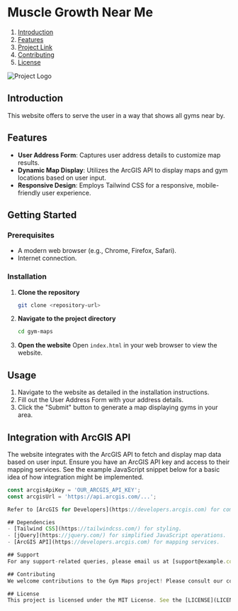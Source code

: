 # Muscle Growth Near Me

1. [Introduction](#introduction)
2. [Features](#features)
3. [Project Link](#project-link)
4. [Contributing](#contributing)
5. [License](#license)

![Project Logo](**)

## Introduction

This website offers to serve the user in a way that shows all gyms near by.

## Features
- **User Address Form**: Captures user address details to customize map results.
- **Dynamic Map Display**: Utilizes the ArcGIS API to display maps and gym locations based on user input.
- **Responsive Design**: Employs Tailwind CSS for a responsive, mobile-friendly user experience.

## Getting Started

### Prerequisites
- A modern web browser (e.g., Chrome, Firefox, Safari).
- Internet connection.

### Installation
1. **Clone the repository**
    ```sh
    git clone <repository-url>
    ```
2. **Navigate to the project directory**
    ```sh
    cd gym-maps
    ```
3. **Open the website**
    Open `index.html` in your web browser to view the website.

## Usage
1. Navigate to the website as detailed in the installation instructions.
2. Fill out the User Address Form with your address details.
3. Click the "Submit" button to generate a map displaying gyms in your area.

## Integration with ArcGIS API
The website integrates with the ArcGIS API to fetch and display map data based on user input. Ensure you have an ArcGIS API key and access to their mapping services. See the example JavaScript snippet below for a basic idea of how integration might be implemented.
```javascript
const arcgisApiKey = 'OUR_ARCGIS_API_KEY';
const arcgisUrl = 'https://api.arcgis.com/...';

Refer to [ArcGIS for Developers](https://developers.arcgis.com) for comprehensive API documentation.

## Dependencies
- [Tailwind CSS](https://tailwindcss.com/) for styling.
- [jQuery](https://jquery.com/) for simplified JavaScript operations.
- [ArcGIS API](https://developers.arcgis.com) for mapping services.

## Support
For any support-related queries, please email us at [support@example.com](mailto:support@example.com).

## Contributing
We welcome contributions to the Gym Maps project! Please consult our contributing guidelines for more details on how to participate.

## License
This project is licensed under the MIT License. See the [LICENSE](LICENSE.md) file for more details.
